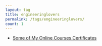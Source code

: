 ```yaml
---
layout: tag
title: engineeringlovers
permalink: /tags/engineeringlovers/
count: 1
---
```


- [Some of My Online Courses Certificates](https://samirpaulb.github.io/blog-jekyll/posts/some-of-my-online-courses-certificates/)
